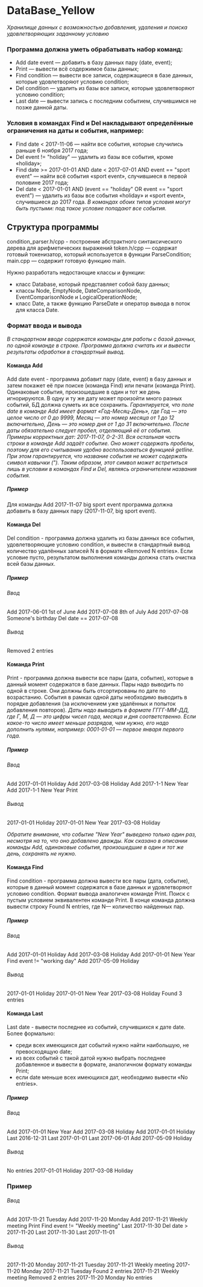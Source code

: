 # DataBase_Yellow
*Хранилище данных с возможностью добавления, удаления и поиска удовлетворяющих заданному условию*
### Программа должна уметь обрабатывать набор команд:
- Add date event — добавить в базу данных пару (date, event);
- Print — вывести всё содержимое базы данных;
- Find condition — вывести все записи, содержащиеся в базе данных, которые удовлетворяют условию condition;
- Del condition — удалить из базы все записи, которые удовлетворяют условию condition;
- Last date — вывести запись с последним событием, случившимся не позже данной даты.

### Условия в командах Find и Del накладывают определённые ограничения на даты и события, например:
- Find date < 2017-11-06 — найти все события, которые случились раньше 6 ноября 2017 года;
- Del event != "holiday" — удалить из базы все события, кроме «holiday»;
- Find date >= 2017-01-01 AND date < 2017-07-01 AND event == "sport event" — найти всё события «sport event», случившиеся в первой половине 2017 года;
- Del date < 2017-01-01 AND (event == "holiday" OR event == "sport event") — удалить из базы все события «holiday» и «sport event», случившиеся до 2017 года.
*В командах обоих типов условия могут быть пустыми: под такое условие попадают все события.*
## Структура программы
condition_parser.h/cpp - построение абстрактного синтаксического дерева для арифметических выражений
token.h/cpp — содержат готовый токенизатор, который используется в функции ParseCondition;
main.cpp — содержит готовую функцию main.

Нужно разработать недостающие классы и функции:
- класс Database, который представляет собой базу данных;
- классы Node, EmptyNode, DateComparisonNode, EventComparisonNode и LogicalOperationNode;
- класс Date, а также функцию ParseDate и оператор вывода в поток для класса Date.

### Формат ввода и вывода
*В стандартном вводе содержатся команды для работы с базой данных, по одной команде в строке. Программа должна считать их и вывести результаты обработки в стандартный вывод.* 
#### Команда Add
Add date event - программа добавит пару (date, event) в базу данных и затем покажет её при поиске (команда Find) или печати (команда Print). Одинаковые события, произошедшие в один и тот же день игнорируются. В одну и ту же дату может произойти много разных событий, БД должна суметь их все сохранить.
*Гарантируется, что поле date в команде Add имеет формат «Год-Месяц-День», где Год — это целое число от 0 до 9999, Месяц — это номер месяца от 1 до 12 включительно, День — это номер дня от 1 до 31 включительно. После даты обязательно следует пробел, отделяющий её от события. Примеры корректных дат: 2017-11-07, 0-2-31.
Вся остальная часть строки в команде Add задаёт событие. Оно может содержать пробелы, поэтому для его считывания удобно воспользоваться функцией getline. При этом гарантируется, что название события не может содержать символ кавычки ("). Таким образом, этот символ может встретиться лишь в условии в командах Find и Del, являясь ограничителем названия события.*
##### Пример
Для команды Add 2017-11-07 big sport event программа должна добавить в базу данных пару (2017-11-07, big sport event).
#### Команда Del
Del condition - программа должна удалить из базы данных все события, удовлетворяющие условию condition, и вывести в стандартный вывод количество удалённых записей N в формате «Removed N entries». Если условие пусто, результатом выполнения команды должна стать очистка всей базы данных.
##### Пример
###### Ввод
Add 2017-06-01 1st of June
Add 2017-07-08 8th of July
Add 2017-07-08 Someone's birthday
Del date == 2017-07-08
###### Вывод
Removed 2 entries
#### Команда Print
Print - программа должна вывести все пары (дата, событие), которые в данный момент содержатся в базе данных. Пары надо выводить по одной в строке. Они должны быть отсортированы по дате по возрастанию. События в рамках одной даты необходимо выводить в порядке добавления (за исключением уже удалённых и попыток добавления повторов).
*Даты надо выводить в формате ГГГГ-ММ-ДД, где Г, М, Д — это цифры чисел года, месяца и дня соответственно. Если какое-то число имеет меньше разрядов, чем нужно, его надо дополнить нулями, например: 0001-01-01 — первое января первого года.*
##### Пример
###### Ввод
Add 2017-01-01 Holiday
Add 2017-03-08 Holiday
Add 2017-1-1 New Year
Add 2017-1-1 New Year
Print
###### Вывод
2017-01-01 Holiday
2017-01-01 New Year
2017-03-08 Holiday

*Обратите внимание, что событие "New Year" выведено только один раз, несмотря на то, что оно добавлено дважды. Как сказано в описании команды Add, одинаковые события, произошедшие в один и тот же день, сохранять не нужно.*

#### Команда Find
Find condition - программа должна вывести все пары (дата, событие), которые в данный момент содержатся в базе данных и удовлетворяют условию condition. Формат вывода аналогичен команде Print. Поиск с пустым условием эквивалентен команде Print. В конце команда должна вывести строку Found N entries, где N— количество найденных пар.
##### Пример
###### Ввод
Add 2017-01-01 Holiday
Add 2017-03-08 Holiday
Add 2017-01-01 New Year
Find event != "working day"
Add 2017-05-09 Holiday
###### Вывод
2017-01-01 Holiday
2017-01-01 New Year
2017-03-08 Holiday
Found 3 entries

#### Команда Last
Last date - вывести последнее из событий, случившихся к дате date. Более формально:
- среди всех имеющихся дат событий нужно найти наибольшую, не превосходящую date;
- из всех событий с такой датой нужно выбрать последнее добавленное и вывести в формате, аналогичном формату команды Print;
- если date меньше всех имеющихся дат, необходимо вывести «No entries».
##### Пример
###### Ввод
Add 2017-01-01 New Year
Add 2017-03-08 Holiday
Add 2017-01-01 Holiday
Last 2016-12-31
Last 2017-01-01
Last 2017-06-01
Add 2017-05-09 Holiday
###### Вывод
No entries
2017-01-01 Holiday
2017-03-08 Holiday

### Пример
###### Ввод
Add 2017-11-21 Tuesday
Add 2017-11-20 Monday
Add 2017-11-21 Weekly meeting
Print
Find event != "Weekly meeting"
Last 2017-11-30
Del date > 2017-11-20
Last 2017-11-30
Last 2017-11-01
###### Вывод
2017-11-20 Monday
2017-11-21 Tuesday
2017-11-21 Weekly meeting
2017-11-20 Monday
2017-11-21 Tuesday
Found 2 entries
2017-11-21 Weekly meeting
Removed 2 entries
2017-11-20 Monday
No entries
